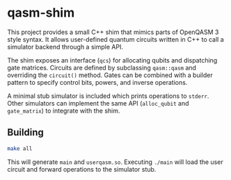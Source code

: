 # qasm-shim

This project provides a small C++ shim that mimics parts of OpenQASM 3 style syntax. It allows user-defined quantum circuits written in C++ to call a simulator backend through a simple API.

The shim exposes an interface (`qcs`) for allocating qubits and dispatching gate matrices. Circuits are defined by subclassing `qasm::qasm` and overriding the `circuit()` method. Gates can be combined with a builder pattern to specify control bits, powers, and inverse operations.

A minimal stub simulator is included which prints operations to `stderr`. Other simulators can implement the same API (`alloc_qubit` and `gate_matrix`) to integrate with the shim.

## Building

```sh
make all
```

This will generate `main` and `userqasm.so`. Executing `./main` will load the user circuit and forward operations to the simulator stub.
